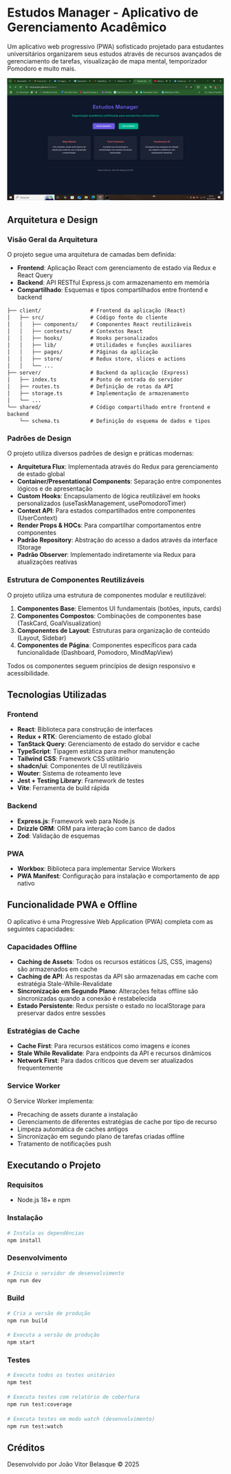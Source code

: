 # Estudos Manager - Aplicativo de Gerenciamento Acadêmico

Um aplicativo web progressivo (PWA) sofisticado projetado para estudantes universitários organizarem seus estudos através de recursos avançados de gerenciamento de tarefas, visualização de mapa mental, temporizador Pomodoro e muito mais.

![Estudos Manager](attached_assets/Design%20sem%20nome%20(10).jpg)

## Arquitetura e Design

### Visão Geral da Arquitetura

O projeto segue uma arquitetura de camadas bem definida:

- **Frontend**: Aplicação React com gerenciamento de estado via Redux e React Query
- **Backend**: API RESTful Express.js com armazenamento em memória
- **Compartilhado**: Esquemas e tipos compartilhados entre frontend e backend

```
├── client/                # Frontend da aplicação (React)
│   ├── src/               # Código fonte do cliente
│   │   ├── components/    # Componentes React reutilizáveis
│   │   ├── contexts/      # Contextos React
│   │   ├── hooks/         # Hooks personalizados
│   │   ├── lib/           # Utilidades e funções auxiliares
│   │   ├── pages/         # Páginas da aplicação
│   │   ├── store/         # Redux store, slices e actions
│   │   └── ...
├── server/                # Backend da aplicação (Express)
│   ├── index.ts           # Ponto de entrada do servidor
│   ├── routes.ts          # Definição de rotas da API
│   ├── storage.ts         # Implementação de armazenamento
│   └── ...
└── shared/                # Código compartilhado entre frontend e backend
    └── schema.ts          # Definição do esquema de dados e tipos
```

### Padrões de Design

O projeto utiliza diversos padrões de design e práticas modernas:

- **Arquitetura Flux**: Implementada através do Redux para gerenciamento de estado global
- **Container/Presentational Components**: Separação entre componentes lógicos e de apresentação
- **Custom Hooks**: Encapsulamento de lógica reutilizável em hooks personalizados (useTaskManagement, usePomodoroTimer)
- **Context API**: Para estados compartilhados entre componentes (UserContext)
- **Render Props & HOCs**: Para compartilhar comportamentos entre componentes 
- **Padrão Repository**: Abstração do acesso a dados através da interface IStorage
- **Padrão Observer**: Implementado indiretamente via Redux para atualizações reativas

### Estrutura de Componentes Reutilizáveis

O projeto utiliza uma estrutura de componentes modular e reutilizável:

1. **Componentes Base**: Elementos UI fundamentais (botões, inputs, cards)
2. **Componentes Compostos**: Combinações de componentes base (TaskCard, GoalVisualization)
3. **Componentes de Layout**: Estruturas para organização de conteúdo (Layout, Sidebar)
4. **Componentes de Página**: Componentes específicos para cada funcionalidade (Dashboard, Pomodoro, MindMapView)

Todos os componentes seguem princípios de design responsivo e acessibilidade.

## Tecnologias Utilizadas

### Frontend
- **React**: Biblioteca para construção de interfaces
- **Redux + RTK**: Gerenciamento de estado global
- **TanStack Query**: Gerenciamento de estado do servidor e cache
- **TypeScript**: Tipagem estática para melhor manutenção
- **Tailwind CSS**: Framework CSS utilitário
- **shadcn/ui**: Componentes de UI reutilizáveis
- **Wouter**: Sistema de roteamento leve
- **Jest + Testing Library**: Framework de testes
- **Vite**: Ferramenta de build rápida

### Backend
- **Express.js**: Framework web para Node.js
- **Drizzle ORM**: ORM para interação com banco de dados 
- **Zod**: Validação de esquemas

### PWA
- **Workbox**: Biblioteca para implementar Service Workers
- **PWA Manifest**: Configuração para instalação e comportamento de app nativo

## Funcionalidade PWA e Offline

O aplicativo é uma Progressive Web Application (PWA) completa com as seguintes capacidades:

### Capacidades Offline
- **Caching de Assets**: Todos os recursos estáticos (JS, CSS, imagens) são armazenados em cache
- **Caching de API**: As respostas da API são armazenadas em cache com estratégia Stale-While-Revalidate
- **Sincronização em Segundo Plano**: Alterações feitas offline são sincronizadas quando a conexão é restabelecida
- **Estado Persistente**: Redux persiste o estado no localStorage para preservar dados entre sessões

### Estratégias de Cache
- **Cache First**: Para recursos estáticos como imagens e ícones
- **Stale While Revalidate**: Para endpoints da API e recursos dinâmicos
- **Network First**: Para dados críticos que devem ser atualizados frequentemente

### Service Worker
O Service Worker implementa:
- Precaching de assets durante a instalação
- Gerenciamento de diferentes estratégias de cache por tipo de recurso
- Limpeza automática de caches antigos
- Sincronização em segundo plano de tarefas criadas offline
- Tratamento de notificações push

## Executando o Projeto

### Requisitos
- Node.js 18+ e npm

### Instalação
```bash
# Instala as dependências
npm install
```

### Desenvolvimento
```bash
# Inicia o servidor de desenvolvimento
npm run dev
```

### Build
```bash
# Cria a versão de produção
npm run build

# Executa a versão de produção
npm start
```

### Testes
```bash
# Executa todos os testes unitários
npm test

# Executa testes com relatório de cobertura
npm run test:coverage

# Executa testes em modo watch (desenvolvimento)
npm run test:watch
```

## Créditos

Desenvolvido por João Vitor Belasque © 2025